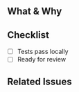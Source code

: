 ## What & Why

<!-- Brief description of what changed and why -->

## Checklist

- [ ] Tests pass locally
- [ ] Ready for review

## Related Issues

<!-- Link related issues: "Closes #123" or "Fixes #456" -->